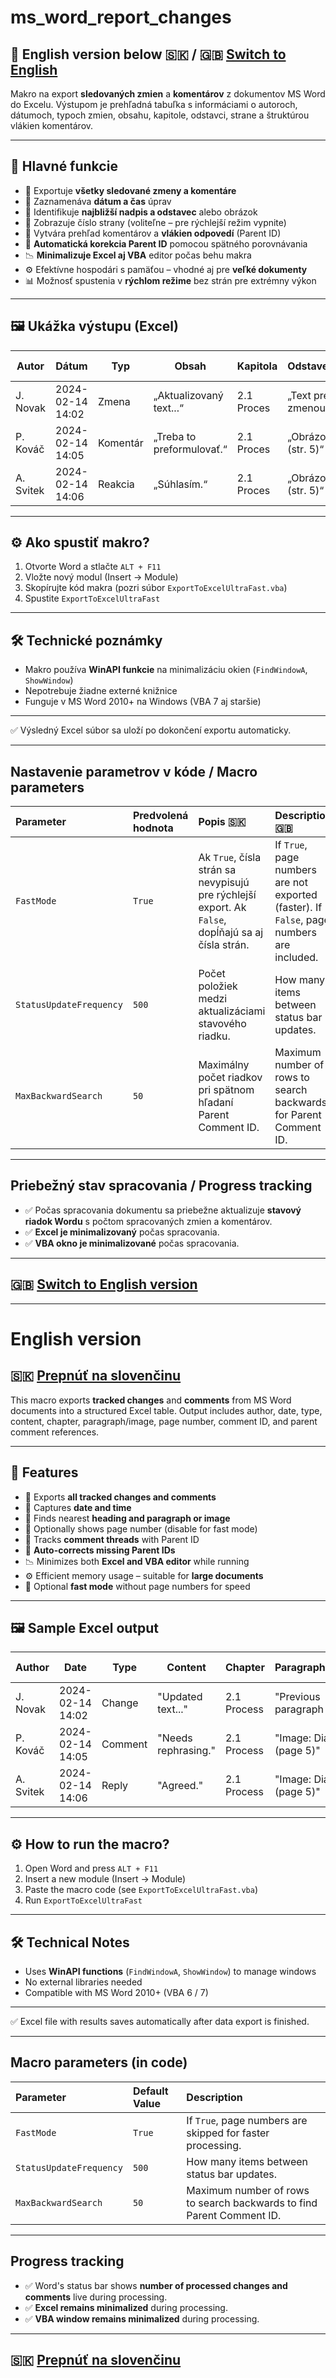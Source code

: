 # ms_word_report_changes

## 🏴 English version below 🇸🇰 / 🇬🇧 [Switch to English](#english-version)

Makro na export **sledovaných zmien** a **komentárov** z dokumentov MS Word do Excelu. Výstupom je prehľadná tabuľka s informáciami o autoroch, dátumoch, typoch zmien, obsahu, kapitole, odstavci, strane a štruktúrou vlákien komentárov.

---

## 🔧 Hlavné funkcie

- 📑 Exportuje **všetky sledované zmeny a komentáre**
- 📆 Zaznamenáva **dátum a čas** úprav
- 🧠 Identifikuje **najbližší nadpis a odstavec** alebo obrázok
- 📌 Zobrazuje číslo strany (voliteľne – pre rýchlejší režim vypnite)
- 💬 Vytvára prehľad komentárov a **vlákien odpovedí** (Parent ID)
- 🔁 **Automatická korekcia Parent ID** pomocou spätného porovnávania
- 📉 **Minimalizuje Excel aj VBA** editor počas behu makra
- ⚙️ Efektívne hospodári s pamäťou – vhodné aj pre **veľké dokumenty**
- 📊 Možnosť spustenia v **rýchlom režime** bez strán pre extrémny výkon

---

## 🖼 Ukážka výstupu (Excel)

| **Autor**  | **Dátum**        | **Typ**     | **Obsah**                 | **Kapitola**             | **Odstavec/Obrázok**       | **Strana** | **ID** | **Parent ID** |
|------------|------------------|-------------|----------------------------|--------------------------|-----------------------------|------------|--------|---------------|
| J. Novak   | 2024-02-14 14:02 | Zmena       | „Aktualizovaný text...“   | 2.1 Proces               | „Text pred zmenou...“       | 5          |        |               |
| P. Kováč   | 2024-02-14 14:05 | Komentár    | „Treba to preformulovať.“ | 2.1 Proces               | „Obrázok: Diagram (str. 5)“ | 5          | 12     |               |
| A. Svitek  | 2024-02-14 14:06 | Reakcia     | „Súhlasím.“                | 2.1 Proces               | „Obrázok: Diagram (str. 5)“ | 5          | 13     | 12            |

---

## ⚙️ Ako spustiť makro?

1. Otvorte Word a stlačte `ALT + F11`
2. Vložte nový modul (Insert → Module)
3. Skopírujte kód makra (pozri súbor `ExportToExcelUltraFast.vba`)
4. Spustite `ExportToExcelUltraFast`

---

## 🛠 Technické poznámky

- Makro používa **WinAPI funkcie** na minimalizáciu okien (`FindWindowA`, `ShowWindow`)
- Nepotrebuje žiadne externé knižnice
- Funguje v MS Word 2010+ na Windows (VBA 7 aj staršie)

---

✅ Výsledný Excel súbor sa uloží po dokončení exportu automaticky.

---

## **Nastavenie parametrov v kóde / Macro parameters**

| Parameter | Predvolená hodnota | Popis 🇸🇰 | Description 🇬🇧 |
|:----------|:--------------------|:---------|:---------------|
| `FastMode` | `True` | Ak `True`, čísla strán sa nevypisujú pre rýchlejší export. Ak `False`, dopĺňajú sa aj čísla strán. | If `True`, page numbers are not exported (faster). If `False`, page numbers are included. |
| `StatusUpdateFrequency` | `500` | Počet položiek medzi aktualizáciami stavového riadku. | How many items between status bar updates. |
| `MaxBackwardSearch` | `50` | Maximálny počet riadkov pri spätnom hľadaní Parent Comment ID. | Maximum number of rows to search backwards for Parent Comment ID. |

---

## **Priebežný stav spracovania / Progress tracking**

- ✅ Počas spracovania dokumentu sa priebežne aktualizuje **stavový riadok Wordu** s počtom spracovaných zmien a komentárov.
- ✅ **Excel je minimalizovaný** počas spracovania.
- ✅ **VBA okno je minimalizované** počas spracovania.

---

## 🇬🇧 [Switch to English version](#english-version)

---

# English version

## 🇸🇰 **[Prepnúť na slovenčinu](##ms_word_report_changes)**

This macro exports **tracked changes** and **comments** from MS Word documents into a structured Excel table. Output includes author, date, type, content, chapter, paragraph/image, page number, comment ID, and parent comment references.

---

## 🔧 Features

- 📑 Exports **all tracked changes and comments**
- 📆 Captures **date and time**
- 🧠 Finds nearest **heading and paragraph or image**
- 📌 Optionally shows page number (disable for fast mode)
- 💬 Tracks **comment threads** with Parent ID
- 🔁 **Auto-corrects missing Parent IDs**
- 📉 Minimizes both **Excel and VBA editor** while running
- ⚙️ Efficient memory usage – suitable for **large documents**
- 🚀 Optional **fast mode** without page numbers for speed

---

## 🖼 Sample Excel output

| **Author** | **Date**         | **Type**  | **Content**               | **Chapter**            | **Paragraph/Image**       | **Page** | **ID** | **Parent ID** |
|------------|------------------|-----------|----------------------------|------------------------|----------------------------|----------|--------|---------------|
| J. Novak   | 2024-02-14 14:02 | Change    | "Updated text..."          | 2.1 Process            | "Previous paragraph text"  | 5        |        |               |
| P. Kováč   | 2024-02-14 14:05 | Comment   | "Needs rephrasing."        | 2.1 Process            | "Image: Diagram (page 5)"  | 5        | 12     |               |
| A. Svitek  | 2024-02-14 14:06 | Reply     | "Agreed."                  | 2.1 Process            | "Image: Diagram (page 5)"  | 5        | 13     | 12            |

---

## ⚙️ How to run the macro?

1. Open Word and press `ALT + F11`
2. Insert a new module (Insert → Module)
3. Paste the macro code (see `ExportToExcelUltraFast.vba`)
4. Run `ExportToExcelUltraFast`

---

## 🛠 Technical Notes

- Uses **WinAPI functions** (`FindWindowA`, `ShowWindow`) to manage windows
- No external libraries needed
- Compatible with MS Word 2010+ (VBA 6 / 7)

---

✅ Excel file with results saves automatically after data export is finished.

---

## **Macro parameters (in code)**

| Parameter | Default Value | Description |
|:----------|:---------------|:------------|
| `FastMode` | `True` | If `True`, page numbers are skipped for faster processing. |
| `StatusUpdateFrequency` | `500` | How many items between status bar updates. |
| `MaxBackwardSearch` | `50` | Maximum number of rows to search backwards to find Parent Comment ID. |

---

## **Progress tracking**

- ✅ Word's status bar shows **number of processed changes and comments** live during processing.
- ✅ **Excel remains minimalized** during processing.
- ✅ **VBA window remains minimalized** during processing.

---

## 🇸🇰 **[Prepnúť na slovenčinu](##ms_word_report_changes)**
